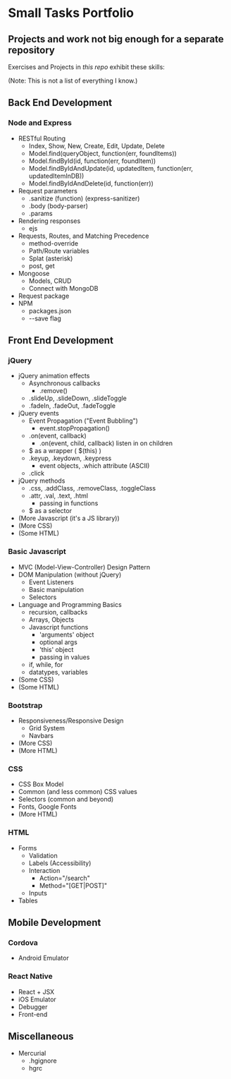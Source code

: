 # Small Tasks Portfolio
## Projects and work not big enough for a separate repository

Exercises and Projects in *this repo* exhibit these skills:

(Note: This is not a list of everything I know.)

## Back End Development

### Node and Express

* RESTful Routing
    * Index, Show, New, Create, Edit, Update, Delete
    * Model.find(queryObject, function(err, foundItems))
    * Model.findById(id, function(err, foundItem))
    * Model.findByIdAndUpdate(id, updatedItem, function(err, updatedItemInDB))
    * Model.findByIdAndDelete(id, function(err))
* Request parameters
    * .sanitize (function) (express-sanitizer)
    * .body (body-parser)
    * .params
* Rendering responses
    * ejs
* Requests, Routes, and Matching Precedence
    * method-override
    * Path/Route variables
    * Splat (asterisk)
    * post, get
* Mongoose
  * Models, CRUD
  * Connect with MongoDB
* Request package
* NPM
    * packages.json
    * --save flag

## Front End Development

### jQuery

* jQuery animation effects
    * Asynchronous callbacks
        * .remove()
    * .slideUp, .slideDown, .slideToggle
    * .fadeIn, .fadeOut, .fadeToggle
* jQuery events
    * Event Propagation ("Event Bubbling")
        * event.stopPropagation()
    * .on(event, callback)
        * .on(event, child, callback) listen in on children
    * $ as a wrapper ( $(this) )
    * .keyup, .keydown, .keypress
        * event objects, .which attribute (ASCII)
    * .click
* jQuery methods
    * .css, .addClass, .removeClass, .toggleClass
    * .attr, .val, .text, .html
        * passing in functions
    * $ as a selector
* (More Javascript (it's a JS library))
* (More CSS)
* (Some HTML)

### Basic Javascript

* MVC (Model-View-Controller) Design Pattern
* DOM Manipulation (without jQuery)
    * Event Listeners
    * Basic manipulation
    * Selectors
* Language and Programming Basics
    * recursion, callbacks
    * Arrays, Objects
    * Javascript functions
        * 'arguments' object
        * optional args
        * 'this' object
        * passing in values
    * if, while, for
    * datatypes, variables
* (Some CSS)
* (Some HTML)

### Bootstrap

* Responsiveness/Responsive Design
    * Grid System
    * Navbars
* (More CSS)
* (More HTML)

### CSS

* CSS Box Model
* Common (and less common) CSS values
* Selectors (common and beyond)
* Fonts, Google Fonts
* (More HTML)

### HTML

* Forms
    * Validation
    * Labels (Accessibility)
    * Interaction
        * Action="/search"
        * Method="[GET|POST]"
    * Inputs
* Tables

## Mobile Development

### Cordova
* Android Emulator

### React Native
* React + JSX
* iOS Emulator
* Debugger
* Front-end


## Miscellaneous

* Mercurial
    * .hgignore
    * hgrc
